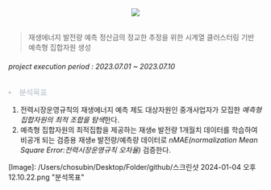<div align= "center">
    <img src="https://capsule-render.vercel.app/api?type=slice&color=0:d4e3fe,100:000000&height=120&text=Big-Contest&animation=fadeIn&fontColor=bcc2d2&fontSize=90" />
</div><br>

> 재생에너지 발전량 예측 정산금의 정교한 추정을 위한 시계열 클러스터링 기반 예측형 집합자원 생성

###### project execution period : 2023.07.01 ~ 2023.07.10
<div style="font-weight: 700; font-size: 15px; text-align: left; color: #c9d1d9;"> <li> 분석목표 </div>
<ol>
    <li>전력시장운영규칙의 재생에너지 예측 제도 대상자원인 중개사업자가 모집한 <i>예측형 집합자원의 최적 조합을 탐색</i>한다.</li>
    <li> 예측형 집합자원의 최적집합을 제공하는 재생e 발전량 1개월치 데이터를 학습하여 비공개 되는 검증용 재생e 발전량/예측량 데이터로 <i>nMAE(normalization Mean Square Error:전력시장운영규칙 오차율)</i> 검증한다.</li>
</ol>
[Image]: /Users/chosubin/Desktop/Folder/github/스크린샷 2024-01-04 오후 12.10.22.png "분석목표"
